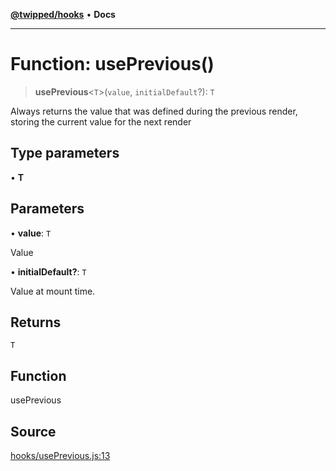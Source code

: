 [**@twipped/hooks**](../../README.md) • **Docs**

***

# Function: usePrevious()

> **usePrevious**\<`T`\>(`value`, `initialDefault`?): `T`

Always returns the value that was defined during the previous render,
storing the current value for the next render

## Type parameters

• **T**

## Parameters

• **value**: `T`

Value

• **initialDefault?**: `T`

Value at mount time.

## Returns

`T`

## Function

usePrevious

## Source

[hooks/usePrevious.js:13](https://github.com/Twipped/hooks/blob/main/hooks/usePrevious.js#L13)
